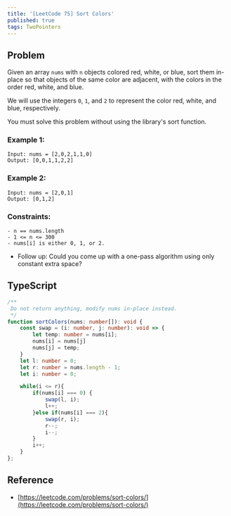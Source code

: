 ```yaml
---
title: '[LeetCode 75] Sort Colors'
published: true
tags: TwoPointers
---
```


## Problem

Given an array `nums` with `n` objects colored red, white, or blue, sort them
in-place so that objects of the same color are adjacent, with the colors in the
order red, white, and blue.

We will use the integers `0`, `1`, and `2` to represent the color red, white, and blue, respectively.

You must solve this problem without using the library's sort function.

### Example 1:

```
Input: nums = [2,0,2,1,1,0]
Output: [0,0,1,1,2,2]
```

### Example 2:

```
Input: nums = [2,0,1]
Output: [0,1,2]
```
 
### Constraints:

```
- n == nums.length
- 1 <= n <= 300
- nums[i] is either 0, 1, or 2.
```

- Follow up: Could you come up with a one-pass algorithm using only constant extra space?

## TypeScript

```typescript
/**
 Do not return anything, modify nums in-place instead.
 */
function sortColors(nums: number[]): void {
    const swap = (i: number, j: number): void => {
        let temp: number = nums[i];
        nums[i] = nums[j]
        nums[j] = temp;
    }
    let l: number = 0;
    let r: number = nums.length - 1;
    let i: number = 0;

    while(i <= r){
        if(nums[i] === 0) {
            swap(l, i);
            l++;
        }else if(nums[i] === 2){
            swap(r, i);
            r--;
            i--;
        }
        i++;
    }
};
```

## Reference

- [https://leetcode.com/problems/sort-colors/](https://leetcode.com/problems/sort-colors/)